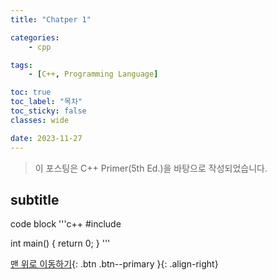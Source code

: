 ```yaml
---
title: "Chatper 1"

categories:
    - cpp

tags:
    - [C++, Programming Language]

toc: true
toc_label: "목차"
toc_sticky: false
classes: wide

date: 2023-11-27
---
```


> 이 포스팅은 C++ Primer(5th Ed.)을 바탕으로 작성되었습니다.

## subtitle
code block
'''c++
#include <stdio>

int main() {
    return 0;
}
'''



[맨 위로 이동하기](#){: .btn .btn--primary }{: .align-right}